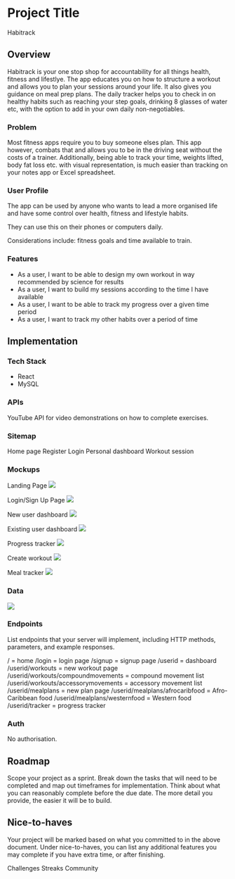 # Project Title

Habitrack

## Overview

Habitrack is your one stop shop for accountability for all things health, fitness and lifestlye. The app educates you on how to structure a workout and allows you to plan your sessions around your life. It also gives you guidance on meal prep plans. The daily tracker helps you to check in on healthy habits such as reaching your step goals, drinking 8 glasses of water etc, with the option to add in your own daily non-negotiables.

### Problem

Most fitness apps require you to buy someone elses plan. This app however, combats that and allows you to be in the driving seat without the costs of a trainer. Additionally, being able to track your time, weights lifted, body fat loss etc. with visual representation, is much easier than tracking on your notes app or Excel spreadsheet.

### User Profile

The app can be used by anyone who wants to lead a more organised life and have some control over health, fitness and lifestyle habits.

They can use this on their phones or computers daily.

Considerations include: fitness goals and time available to train.

### Features

- As a user, I want to be able to design my own workout in way recommended by science for results
- As a user, I want to build my sessions according to the time I have available
- As a user, I want to be able to track my progress over a given time period
- As a user, I want to track my other habits over a period of time

## Implementation

### Tech Stack

- React
- MySQL

### APIs

YouTube API for video demonstrations on how to complete exercises.

### Sitemap

Home page
Register
Login
Personal dashboard
Workout session

### Mockups

Landing Page
![](Landing.png)

Login/Sign Up Page
![](login.png)

New user dashboard
![](new-user.png)

Existing user dashboard
![](existing-user.png)

Progress tracker
![](progress-tracker.png)

Create workout
![](create-workout.png)

Meal tracker
![](meal-tracker.png)

### Data

![](image.png)

### Endpoints

List endpoints that your server will implement, including HTTP methods, parameters, and example responses.

/ = home
/login = login page
/signup = signup page
/userid = dashboard
/userid/workouts = new workout page
/userid/workouts/compoundmovements = compound movement list
/userid/workouts/accessorymovements = accessory movement list
/userid/mealplans = new plan page
/userid/mealplans/afrocaribfood = Afro-Caribbean food
/userid/mealplans/westernfood = Western food
/userid/tracker = progress tracker

### Auth

No authorisation.

## Roadmap

Scope your project as a sprint. Break down the tasks that will need to be completed and map out timeframes for implementation. Think about what you can reasonably complete before the due date. The more detail you provide, the easier it will be to build.

## Nice-to-haves

Your project will be marked based on what you committed to in the above document. Under nice-to-haves, you can list any additional features you may complete if you have extra time, or after finishing.

Challenges
Streaks
Community
